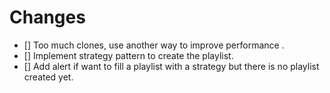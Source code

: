 # Changes

- [] Too much clones, use another way to improve performance .
- [] Implement strategy pattern to create the playlist.
- [] Add alert if want to fill a playlist with a strategy but there is no playlist created yet.

